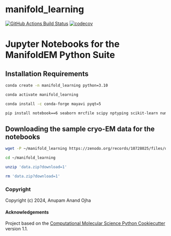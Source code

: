 manifold_learning
==============================
[//]: # (Badges)
[![GitHub Actions Build Status](https://github.com/REPLACE_WITH_OWNER_ACCOUNT/manifold_learning/workflows/CI/badge.svg)](https://github.com/REPLACE_WITH_OWNER_ACCOUNT/manifold_learning/actions?query=workflow%3ACI)
[![codecov](https://codecov.io/gh/REPLACE_WITH_OWNER_ACCOUNT/manifold_learning/branch/main/graph/badge.svg)](https://codecov.io/gh/REPLACE_WITH_OWNER_ACCOUNT/manifold_learning/branch/main)



# Jupyter Notebooks for the ManifoldEM Python Suite

## Installation Requirements 

```bash
conda create -n manifold_learning python=3.10
```
```bash
conda activate manifold_learning 
```
```bash
conda install -c conda-forge mayavi pyqt=5
```
```bash
pip install notebook==6 seaborn mrcfile scipy nptyping scikit-learn numba tqdm imageio
```
## Downloading the sample cryo-EM data for the notebooks
```bash
wget -P ~/manifold_learning https://zenodo.org/records/10728025/files/data.zip?download=1
```

```bash
cd ~/manifold_learning
```

```bash
unzip 'data.zip?download=1'
```

```bash
rm 'data.zip?download=1'
```
### Copyright

Copyright (c) 2024, Anupam Anand Ojha


#### Acknowledgements
 
Project based on the 
[Computational Molecular Science Python Cookiecutter](https://github.com/molssi/cookiecutter-cms) version 1.1.
